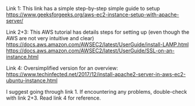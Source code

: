 Link 1: This link has a simple step-by-step simple guide to setup
https://www.geeksforgeeks.org/aws-ec2-instance-setup-with-apache-server/

Link 2+3: This AWS tutorial has details steps for setting up (even though the AWS are not very intuitive and clear)
https://docs.aws.amazon.com/AWSEC2/latest/UserGuide/install-LAMP.html
https://docs.aws.amazon.com/AWSEC2/latest/UserGuide/SSL-on-an-instance.html

Link 4: Oversimplified version for an overview:
https://www.techinfected.net/2017/12/install-apache2-server-in-aws-ec2-ubuntu-instance.html

I suggest going through link 1. If encountering any problems, double-check with link 2+3.
Read link 4 for reference.
